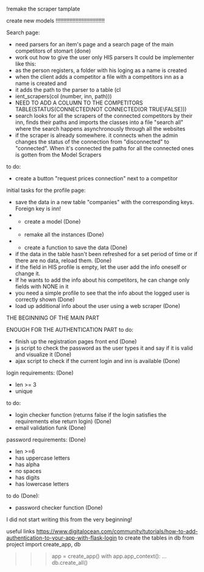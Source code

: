 
!remake the scraper tamplate


create new models !!!!!!!!!!!!!!!!!!!!!!!!!!!!!!!!

Search page:
- need parsers for an item's page and a search page of the main competitors of stomart (done)
- work out how to give the user only HIS parsers
It could be implementer like this:
- as the person registers, a folder with his loging as a name is created
- when the client adds a competitor a file with a competitors inn as a name is created and
- it adds the path to the parser to a table (cl
- ient_scrapers(col (number, inn, path)))
- NEED TO ADD A COLUMN TO THE COMPETITORS TABLE(STATUS(CONNECTED\NOT CONNECTED(OR TRUE\FALSE)))
- search looks for all the scrapers of the connected competitors by their inn, finds their paths and imports the classes
into a file "search all" where the search happens asynchronously through all the websites
- if the scraper is already somewhere. it connects when the admin changes the status of the connection
from "disconnected" to "connected". When it's connected the paths for all the connected ones is gotten 
from the Model Scrapers




to do:
- create a button "request prices connection" next to a competitor

initial tasks for the profile page:
- save the data in a new table "companies" with the corresponding keys. Foreign key is inn!
- - create a model (Done)
- - remake all the instances (Done)
- - create a function to save the data (Done)
- if the data in the table hasn't been refreshed for a set period of time or if there are no data, reload them. (Done)
- if the field in HIS profile is empty, let the user add the info oneself or change it.
- If he wants to add the info about his competitors, he can change only fields with NONE in it
- you need a simple profile to see that the info about the logged user is correctly shown (Done)
- load up additional info about the user using a web scraper (Done)


THE BEGINNING OF THE MAIN PART

ENOUGH FOR THE AUTHENTICATION PART 
to do:
- finish up the registration pages front end (Done)
- js script to check the password as the user types it and say if it is valid and visualize it (Done)
- ajax script to check if the current login and inn is available (Done)

login requirements: (Done)
- len >= 3
- unique

to do:
- login checker function (returns false if the login satisfies the requirements else return login) (Done)
- email validation funk (Done)


password requirements: (Done)
- len >=6
- has uppercase letters 
- has alpha
- no spaces
- has digits 
- has lowercase letters

to do (Done):
- password checker function (Done)

I did not start writing this from the very beginning!

useful links
https://www.digitalocean.com/community/tutorials/how-to-add-authentication-to-your-app-with-flask-login
to create the tables in db
from project import create_app, db                                
>>> app = create_app()
>>> with app.app_context():
...     db.create_all()

